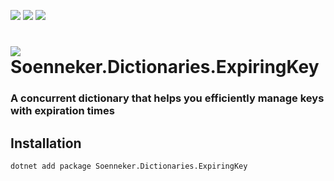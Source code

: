 [![](https://img.shields.io/nuget/v/soenneker.dictionaries.expiringkey.svg?style=for-the-badge)](https://www.nuget.org/packages/soenneker.dictionaries.expiringkey/)
[![](https://img.shields.io/github/actions/workflow/status/soenneker/soenneker.dictionaries.expiringkey/publish-package.yml?style=for-the-badge)](https://github.com/soenneker/soenneker.dictionaries.expiringkey/actions/workflows/publish-package.yml)
[![](https://img.shields.io/nuget/dt/soenneker.dictionaries.expiringkey.svg?style=for-the-badge)](https://www.nuget.org/packages/soenneker.dictionaries.expiringkey/)

# ![](https://user-images.githubusercontent.com/4441470/224455560-91ed3ee7-f510-4041-a8d2-3fc093025112.png) Soenneker.Dictionaries.ExpiringKey
### A concurrent dictionary that helps you efficiently manage keys with expiration times

## Installation

```
dotnet add package Soenneker.Dictionaries.ExpiringKey
```
